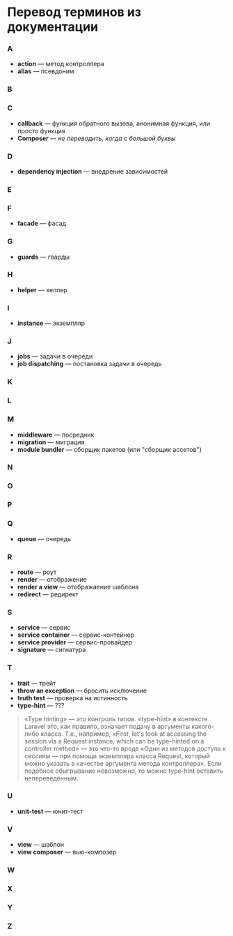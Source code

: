 # Перевод терминов из документации

### A

- **action** — метод контроллера
- **alias** — псевдоним

### B
### C

- **callback** — функция обратного вызова, анонимная функция, или просто функция
- **Composer** — _не переводить, когда с большой буквы_

### D

- **dependency injection** — внедрение зависимостей

### E
### F

- **facade** — фасад

### G

- **guards** — гварды

### H

- **helper** — хелпер

### I

- **instance** — экземпляр

### J

- **jobs** — задачи в очереди 
- **job dispatching** — постановка задачи в очередь

### K
### L
### M

- **middleware** — посредник 
- **migration** — миграция
- **module bundler** — сборщик пакетов (или "сборщик ассетов")

### N

### O
### P
### Q

- **queue** — очередь

### R

- **route** — роут
- **render** — отображение 
- **render a view** — отображаение шаблона
- **redirect** — редирект

### S

- **service** — сервис
- **service container** — сервис-контейнер
- **service provider** — сервис-провайдер
- **signature** — сигнатура

### T

- **trait** — трейт
- **throw an exception** — бросить исключение
- **truth test** — проверка на истинность
- **type-hint** — ???
> «Type hinting» — это контроль типов. «type-hint» в контексте Laravel это, как правило, означает подачу в аргументы какого-либо класса. Т.е., например, «First, let's look at accessing the session via a Request instance, which can be type-hinted on a controller method» — это что-то вроде «Один из методов доступа к сессиям — при помощи экземпляра класса Request, который можно указать в качестве аргумента метода контроллера». Если подобное обыгрывание невозможно, то можно type-hint оставить непереведённым.

### U

- **unit-test** — юнит-тест

### V

- **view** — шаблон
- **view composer** — вью-композер

### W
### X
### Y
### Z
